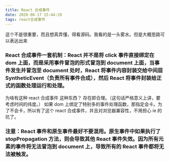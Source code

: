 ```yaml
---
title: React 合成事件
date: 2020-06-17 15:44:29
tags: react合成事件
---
```


这个不是很重要，而且想真弄懂，得看源码。我看的是一头雾水。但是大概思路可以表达出来

### React 合成事件一套机制：React 并不是将 click 事件直接绑定在 dom 上面，而是采用事件冒泡的形式冒泡到 document 上面，当事件发生并冒泡至 document 处时，React 将事件内容封装交给中间层 SyntheticEvent（负责所有事件合成），然后 React 将事件封装给正式的函数处理运行和处理。

为啥有这种 react 合成事件 这种东西？ 存在即合理。（这句话严格意义上讲，要考虑时间的纬度。）
如果 dom 上绑定了特别多的事件处理函数，那指定会卡。为了不会卡，所以有了这个 react 合成事件，并且对浏览器兼容性，不用担心 ie 的坑了。

### 注意：React 事件和原生事件最好不要混用。原生事件中如果执行了 stopPropagation 方法，则会导致其他 React 事件失效。因为所有元素的事件将无法冒泡到 document 上，导致所有的 React 事件都将无法被触发。
